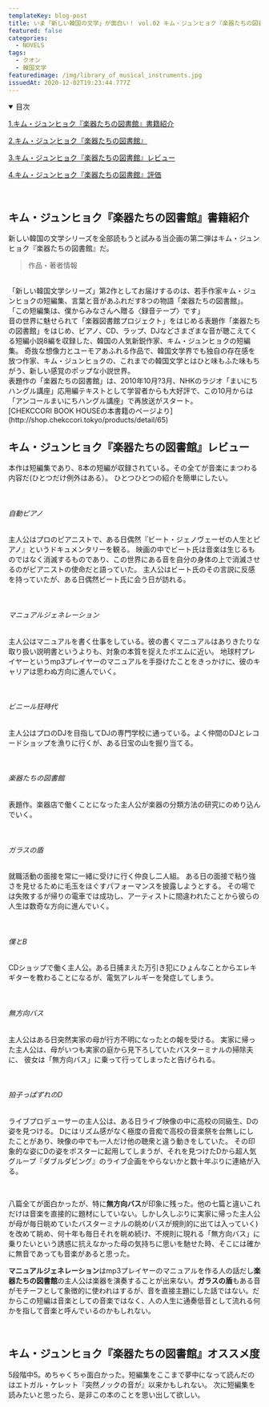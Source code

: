 ```yaml
---
templateKey: blog-post
title: いま「新しい韓国の文学」が面白い！ vol.02 キム・ジュンヒョク『楽器たちの図書館』
featured: false
categories:
  - NOVELS
tags:
  - クオン
  - 韓国文学
featuredimage: /img/library_of_musical_instruments.jpg
issuedAt: 2020-12-02T19:23:44.777Z
---
```

<details open><summary>目次</summary>

[1.キム・ジュンヒョク『楽器たちの図書館』書籍紹介](#1)

[2.キム・ジュンヒョク『楽器たちの図書館』](#2)

[3.キム・ジュンヒョク『楽器たちの図書館』レビュー](#3)

[4.キム・ジュンヒョク『楽器たちの図書館』評価](#4)

</details>

<br>

<div id="1">

</div>

## キム・ジュンヒョク『楽器たちの図書館』書籍紹介
新しい韓国の文学シリーズを全部読もうと試みる当企画の第二弾はキム・ジュンヒョク『楽器たちの図書館』だ。
>作品・著者情報
<br>
「新しい韓国文学シリーズ」第2作としてお届けするのは、若手作家キム・ジュンヒョクの短編集、言葉と音があふれだす8つの物語「楽器たちの図書館」。
「この短編集は、僕からみなさんへ贈る〈録音テープ〉です」
<br>
音の世界に魅せられて「楽器図書館プロジェクト」をはじめる表題作「楽器たちの図書館」をはじめ、ピアノ、CD、ラップ、DJなどさまざまな音が聴こえてくる短編小説8編を収録した、韓国の人気新鋭作家、キム・ジュンヒョクの短編集。
奇抜な想像力とユーモアあふれる作品で、韓国文学界でも独自の存在感を放つ作家、キム・ジュンヒョクの、これまでの韓国文学とはひと味もふた味もちがう、新しい感覚のポップな小説世界。
<br>
表題作の「楽器たちの図書館」は、2010年10月?3月、NHKのラジオ「まいにちハングル講座」応用編テキストとして学習者からも大好評で、この10月からは「アンコールまいにちハングル講座」で再放送がスタート。<br>
[CHEKCCORI BOOK HOUSEの本書籍のページより](http://shop.chekccori.tokyo/products/detail/65)

<br>
</div>

<div id="2">

## キム・ジュンヒョク『楽器たちの図書館』レビュー
本作は短編集であり、8本の短編が収録されている。その全てが音楽にまつわる内容だ(ひとつだけ例外はある）。
ひとつひとつの紹介を簡単にしたい。

<br>

###### 自動ピアノ

主人公はプロのピアニストで、ある日偶然『ビート・ジェノヴェーゼの人生とピアノ』というドキュメンタリーを観る。
映画の中でビート氏は音楽は生じるものではなく消滅するものであり、この世界にある音を自分の身体の上で消滅させるのがピアニストの使命だと語っていた。
主人公はビート氏のその言説に反感を持っていたが、ある日偶然ビート氏に会う日が訪れる。

<br>

###### マニュアルジェネレーション

主人公はマニュアルを書く仕事をしている。彼の書くマニュアルはありきたりな取り扱い説明書というよりも、対象の本質を捉えたポエムに近い。
地球村プレイヤーというmp3プレイヤーのマニュアルを手掛けたことをきっかけに、彼のキャリアは思わぬ方向に進んでいく。

<br>

###### ビニール狂時代
主人公はプロのDJを目指してDJの専門学校に通っている。よく仲間のDJとレコードショップを漁りに行くが、ある日宝の山を掘り当てる。

<br>

###### 楽器たちの図書館
表題作。楽器店で働くことになった主人公が楽器の分類方法の研究にのめり込んでいく。

<br>

###### ガラスの盾
就職活動の面接を常に一緒に受けに行く仲良し二人組。
ある日の面接で粘り強さを見せるために毛玉をほぐすパフォーマンスを披露しようとする。
その場では失敗するが帰りの電車では成功し、アーティストに間違われたことから彼らの人生は数奇な方向に進んでいく。

<br>

###### 僕とB
CDショップで働く主人公。ある日捕まえた万引き犯にひょんなことからエレキギターを教わることになるが、電気アレルギーを発症してしまう。

<br>

###### 無方向バス
主人公はある日突然実家の母が行方不明になったとの報を受ける。
実家に帰った主人公は、母がいつも実家の庭から見下ろしていたバスターミナルの掃除夫に、
彼女は「無方向バス」に乗って行ってしまったと告げられる。

<br>

###### 拍子っぱずれのD
ライブプロデューサーの主人公は、ある日ライブ映像の中に高校の同級生、Dの姿を見つける。
Dにはリズム感がなく極度の音痴で高校の音楽祭を台無しにしたことがあり、映像の中でも一人だけ他の聴衆と違う動きをしていた。
その印象的な姿にDの姿をポスターに起用してしまうが、それを見つけたDから超人気グループ『ダブルダビング』のライブ企画をやらないかと数十年ぶりに連絡が入る。

<br>

八篇全てが面白かったが、特に**無方向バス**が印象に残った。他の七篇と違いこれだけは音楽を直接的に題材にしていない。しかし久しぶりに実家に帰った主人公が母が毎日眺めていたバスターミナルの眺め(バスが規則的に出ては入っていく)を改めて眺め、何十年も毎日それを眺め続け、不規則に現れる「無方向バス」に乗りたいという誘惑に抗えなかった母の気持ちに思いを馳せた時、そこには確かに無音であっても音楽があると思った。

**マニュアルジェネレーション**はmp3プレイヤーのマニュアルを作る人の話だし**楽器たちの図書館**の主人公は楽器を演奏することが出来ない。**ガラスの盾**もある音がモチーフとして象徴的に使われはするが、音を直接主題にした話ではない。だからこの短編は音楽としての音楽ではなく、人の人生に通奏低音として流れる何かを指して音楽と呼んでいるのかもしれない。

<br>

</div>
<a id="3"></a>

## キム・ジュンヒョク『楽器たちの図書館』オススメ度
5段階中5。めちゃくちゃ面白かった。短編集をここまで夢中になって読んだのはエトガル・ケレット『突然ノックの音が』以来かもしれない。
次に短編集を読みたいと思ったら、是非この本のことを思い出して欲しい。
